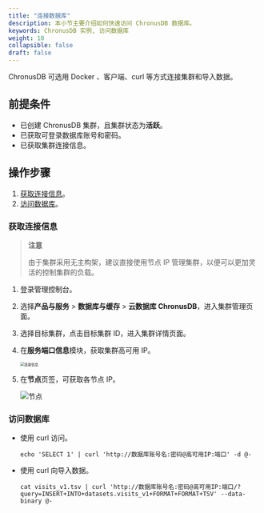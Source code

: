 ```yaml
---
title: "连接数据库"
description: 本小节主要介绍如何快速访问 ChronusDB 数据库。 
keywords: ChronusDB 实例, 访问数据库
weight: 10
collapsible: false
draft: false
---
```



ChronusDB 可选用 Docker 、客户端、curl 等方式连接集群和导入数据。

## 前提条件

- 已创建 ChronusDB 集群，且集群状态为**活跃**。
- 已获取可登录数据库账号和密码。
- 已获取集群连接信息。

## 操作步骤

1. [获取连接信息](#获取连接信息)。
2. [访问数据库](#访问数据库)。

### 获取连接信息

> **注意**
> 
> 由于集群采用无主构架，建议直接使用节点 IP 管理集群，以便可以更加灵活的控制集群的负载。

1. 登录管理控制台。
2. 选择**产品与服务** > **数据库与缓存** > **云数据库 ChronusDB**，进入集群管理页面。
3. 选择目标集群，点击目标集群 ID，进入集群详情页面。
4. 在**服务端口信息**模块，获取集群高可用 IP。
   
   <img src="../../../_images/check_access_info.png" alt="连接信息" style="zoom:50%;" />

5. 在**节点**页签，可获取各节点 IP。

   <img src="../../../_images/check_node.png" alt="节点" style="zoom:100%;" />

### 访问数据库

- 使用 curl 访问。

   ``` shell
   echo 'SELECT 1' | curl 'http://数据库账号名:密码@高可用IP:端口' -d @-
   ```

- 使用 curl 向导入数据。

   ``` shell
   cat visits_v1.tsv | curl 'http://数据库账号名:密码@高可用IP:端口/?query=INSERT+INTO+datasets.visits_v1+FORMAT+FORMAT+TSV' --data-binary @-
   ```
